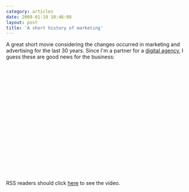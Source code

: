 ```yaml
---
category: articles
date: 2009-01-19 10:46:08
layout: post
title: 'A short history of marketing'
---
```


<p>A great short movie considering the changes occurred in marketing and advertising for the last 30 years. Since I'm a partner for a <a href="http://excentric.pt/">digital agency</a>, I guess these are good news for the business:</p>

<object width="400" height="300"><param name="allowfullscreen" value="true" />

<param name="allowscriptaccess" value="always" />
<param name="movie" value="http://vimeo.com/moogaloop.swf?clip_id=2753002&amp;server=vimeo.com&amp;show_title=1&amp;show_byline=1&amp;show_portrait=0&amp;color=&amp;fullscreen=1" />

<embed src="http://vimeo.com/moogaloop.swf?clip_id=2753002&amp;server=vimeo.com&amp;show_title=1&amp;show_byline=1&amp;show_portrait=0&amp;color=&amp;fullscreen=1" type="application/x-shockwave-flash" allowfullscreen="true" allowscriptaccess="always" width="400" height="300" />
</object><p>RSS readers should click <a href="//joaobordalo.com/articles/2009/01/19/a-short-history-of-marketing">here</a> to see the video.</p>
